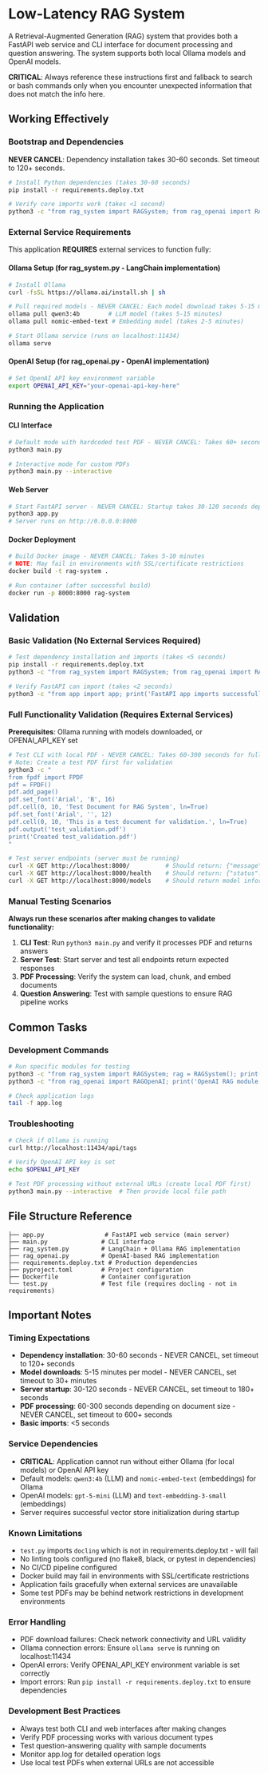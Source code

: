 # Low-Latency RAG System

A Retrieval-Augmented Generation (RAG) system that provides both a FastAPI web service and CLI interface for document processing and question answering. The system supports both local Ollama models and OpenAI models.

**CRITICAL**: Always reference these instructions first and fallback to search or bash commands only when you encounter unexpected information that does not match the info here.

## Working Effectively

### Bootstrap and Dependencies
**NEVER CANCEL**: Dependency installation takes 30-60 seconds. Set timeout to 120+ seconds.
```bash
# Install Python dependencies (takes 30-60 seconds)
pip install -r requirements.deploy.txt

# Verify core imports work (takes <1 second)
python3 -c "from rag_system import RAGSystem; from rag_openai import RAGOpenAI; print('Imports successful')"
```

### External Service Requirements
This application **REQUIRES** external services to function fully:

#### Ollama Setup (for rag_system.py - LangChain implementation)
```bash
# Install Ollama
curl -fsSL https://ollama.ai/install.sh | sh

# Pull required models - NEVER CANCEL: Each model download takes 5-15 minutes
ollama pull qwen3:4b        # LLM model (takes 5-15 minutes)
ollama pull nomic-embed-text # Embedding model (takes 2-5 minutes)

# Start Ollama service (runs on localhost:11434)
ollama serve
```

#### OpenAI Setup (for rag_openai.py - OpenAI implementation)
```bash
# Set OpenAI API key environment variable
export OPENAI_API_KEY="your-openai-api-key-here"
```

### Running the Application

#### CLI Interface
```bash
# Default mode with hardcoded test PDF - NEVER CANCEL: Takes 60+ seconds for full processing
python3 main.py

# Interactive mode for custom PDFs
python3 main.py --interactive
```

#### Web Server
```bash
# Start FastAPI server - NEVER CANCEL: Startup takes 30-120 seconds depending on vector store initialization
python3 app.py
# Server runs on http://0.0.0.0:8000
```

#### Docker Deployment
```bash
# Build Docker image - NEVER CANCEL: Takes 5-10 minutes
# NOTE: May fail in environments with SSL/certificate restrictions
docker build -t rag-system .

# Run container (after successful build)
docker run -p 8000:8000 rag-system
```

## Validation

### Basic Validation (No External Services Required)
```bash
# Test dependency installation and imports (takes <5 seconds)
pip install -r requirements.deploy.txt
python3 -c "from rag_system import RAGSystem; from rag_openai import RAGOpenAI; print('Core imports work')"

# Verify FastAPI can import (takes <2 seconds)
python3 -c "from app import app; print('FastAPI app imports successfully')"
```

### Full Functionality Validation (Requires External Services)
**Prerequisites**: Ollama running with models downloaded, or OPENAI_API_KEY set

```bash
# Test CLI with local PDF - NEVER CANCEL: Takes 60-300 seconds for full PDF processing
# Note: Create a test PDF first for validation
python3 -c "
from fpdf import FPDF
pdf = FPDF()
pdf.add_page()
pdf.set_font('Arial', 'B', 16)
pdf.cell(0, 10, 'Test Document for RAG System', ln=True)
pdf.set_font('Arial', '', 12)
pdf.cell(0, 10, 'This is a test document for validation.', ln=True)
pdf.output('test_validation.pdf')
print('Created test_validation.pdf')
"

# Test server endpoints (server must be running)
curl -X GET http://localhost:8000/          # Should return: {"message": "RAG System API is running"}
curl -X GET http://localhost:8000/health    # Should return: {"status": "healthy"}
curl -X GET http://localhost:8000/models    # Should return model information
```

### Manual Testing Scenarios
**Always run these scenarios after making changes to validate functionality:**

1. **CLI Test**: Run `python3 main.py` and verify it processes PDF and returns answers
2. **Server Test**: Start server and test all endpoints return expected responses
3. **PDF Processing**: Verify the system can load, chunk, and embed documents
4. **Question Answering**: Test with sample questions to ensure RAG pipeline works

## Common Tasks

### Development Commands
```bash
# Run specific modules for testing
python3 -c "from rag_system import RAGSystem; rag = RAGSystem(); print('LangChain RAG initialized')"
python3 -c "from rag_openai import RAGOpenAI; print('OpenAI RAG module imported')"

# Check application logs
tail -f app.log
```

### Troubleshooting
```bash
# Check if Ollama is running
curl http://localhost:11434/api/tags

# Verify OpenAI API key is set
echo $OPENAI_API_KEY

# Test PDF processing without external URLs (create local PDF first)
python3 main.py --interactive  # Then provide local file path
```

## File Structure Reference
```
├── app.py                 # FastAPI web service (main server)
├── main.py               # CLI interface 
├── rag_system.py         # LangChain + Ollama RAG implementation
├── rag_openai.py         # OpenAI-based RAG implementation
├── requirements.deploy.txt # Production dependencies
├── pyproject.toml        # Project configuration
├── Dockerfile            # Container configuration
└── test.py               # Test file (requires docling - not in requirements)
```

## Important Notes

### Timing Expectations
- **Dependency installation**: 30-60 seconds - NEVER CANCEL, set timeout to 120+ seconds
- **Model downloads**: 5-15 minutes per model - NEVER CANCEL, set timeout to 30+ minutes
- **Server startup**: 30-120 seconds - NEVER CANCEL, set timeout to 180+ seconds  
- **PDF processing**: 60-300 seconds depending on document size - NEVER CANCEL, set timeout to 600+ seconds
- **Basic imports**: <5 seconds

### Service Dependencies
- **CRITICAL**: Application cannot run without either Ollama (for local models) or OpenAI API key
- Default models: `qwen3:4b` (LLM) and `nomic-embed-text` (embeddings) for Ollama
- OpenAI models: `gpt-5-mini` (LLM) and `text-embedding-3-small` (embeddings)
- Server requires successful vector store initialization during startup

### Known Limitations
- `test.py` imports `docling` which is not in requirements.deploy.txt - will fail
- No linting tools configured (no flake8, black, or pytest in dependencies)
- No CI/CD pipeline configured
- Docker build may fail in environments with SSL/certificate restrictions
- Application fails gracefully when external services are unavailable
- Some test PDFs may be behind network restrictions in development environments

### Error Handling
- PDF download failures: Check network connectivity and URL validity
- Ollama connection errors: Ensure `ollama serve` is running on localhost:11434
- OpenAI errors: Verify OPENAI_API_KEY environment variable is set correctly
- Import errors: Run `pip install -r requirements.deploy.txt` to ensure dependencies

### Development Best Practices
- Always test both CLI and web interfaces after making changes
- Verify PDF processing works with various document types
- Test question-answering quality with sample documents
- Monitor app.log for detailed operation logs
- Use local test PDFs when external URLs are not accessible